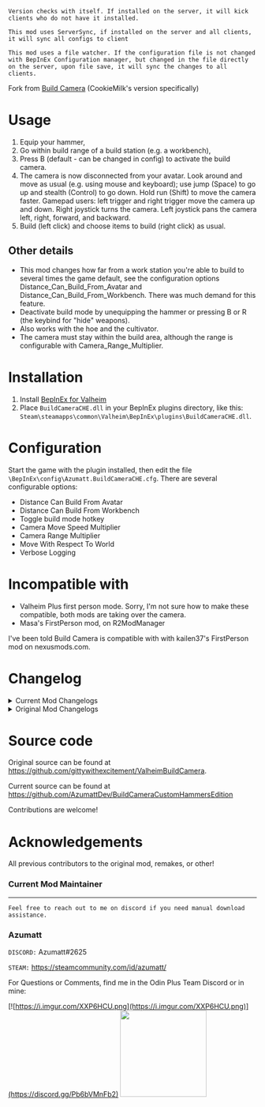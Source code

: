 
`Version checks with itself. If installed on the server, it will kick clients who do not have it installed.`

`This mod uses ServerSync, if installed on the server and all clients, it will sync all configs to client`

`This mod uses a file watcher. If the configuration file is not changed with BepInEx Configuration manager, but changed in the file directly on the server, upon file save, it will sync the changes to all clients.`


Fork from [Build Camera](https://github.com/gittywithexcitement/ValheimBuildCamera) (CookieMilk's version specifically)

# Usage

1. Equip your hammer,
2. Go within build range of a build station (e.g. a workbench),
3. Press B (default - can be changed in config) to activate the build camera.
4. The camera is now disconnected from your avatar. Look around and move as usual (e.g. using mouse and keyboard); use jump (Space) to go up and stealth (Control) to go down. Hold run (Shift) to move the camera faster. Gamepad users: left trigger and right trigger move the camera up and down. Right joystick turns the camera. Left joystick pans the camera left, right, forward, and backward.
5. Build (left click) and choose items to build (right click) as usual.

## Other details

  * This mod changes how far from a work station you're able to build to several times the game default, see the configuration options Distance_Can_Build_From_Avatar and Distance_Can_Build_From_Workbench. There was much demand for this feature.
  * Deactivate build mode by unequipping the hammer or pressing B or R (the keybind for "hide" weapons).
  * Also works with the hoe and the cultivator.
  * The camera must stay within the build area, although the range is configurable with Camera_Range_Multiplier.

# Installation

1. Install [BepInEx for Valheim](https://valheim.thunderstore.io/package/denikson/BepInExPack_Valheim/)
2. Place `BuildCameraCHE.dll` in your BepInEx plugins directory, like this: `Steam\steamapps\common\Valheim\BepInEx\plugins\BuildCameraCHE.dll`.

# Configuration

Start the game with the plugin installed, then edit the file `\BepInEx\config\Azumatt.BuildCameraCHE.cfg`. There are several configurable options:

  * Distance Can Build From Avatar
  * Distance Can Build From Workbench
  * Toggle build mode hotkey
  * Camera Move Speed Multiplier
  * Camera Range Multiplier
  * Move With Respect To World
  * Verbose Logging
  
# Incompatible with

  * Valheim Plus first person mode. Sorry, I'm not sure how to make these compatible, both mods are taking over the camera.
  * Masa's FirstPerson mod, on R2ModManager

I've been told Build Camera is compatible with with kailen37's FirstPerson mod on nexusmods.com.

# Changelog

<details><summary>Current Mod Changelogs</summary>

* 1.1.0 / 1.1.1 / 1.1.2

   * Add ServerSync to the mod
      * This is meant to prevent exploiting. The mod will now version check with itself and the server. If the server is not running the same version as the client, the client will not be able to connect to the server.
        * This doesn't prevent you from using the mod on only the client 
   * Update README in v1.1.1
   * Fix a fuckup in v1.1.2. Forgot to change the csjproj file to reflect having ServerSync

* 1.0.0

  * Initial release
    * Forked from CookieMilk's version of Build Camera
    * Updated to add FileWatcher to the code for live direct file changes.

</details>


<details><summary>Original Mod Changelogs</summary>

 * Version 1.6.3
    * Added automatic detection of tool (Thanks MSchmoecker!!)
 * Version 1.6.2
    * Added support for custom hammers.
 * Version 1.6.1
    * Fix camera's controller up and down movement.
 * Version 1.6
    * Rebuild for Hearth and Home update.
    * Change build camera's controller up and down movement to reuse same buttons as controller jump and crouch.
    * Add support for ImprovedHammer from BuildIt mod.
 * Version 1.5.1
    * Reduce spam when changing the two build distances (now uses LogDebug).
    * When changing the two build distances, be a little more agressive: change if current value is less than setting.
 * Version 1.5
    * Change build distances: "distance can build from avatar" and "distance can build from workbench"
    * Fix gamepad joystick.
 * Version 1.4
    * Stop ignoring the "Hide equipped tool/weapon" hotkey; allow it to put the tool away (and disable build camera).
 * Version 1.3
    * Build Mode is usable with Hoe and Cultivator.
    * Don't turn build camera when user has piece selection HUD visible.
 * Version 1.2
    * Fix camera panning (i.e. movement) speed: mousewheel does not change panning speed. Panning speed is about the same as walking speed. Hold shift to speed up. Add configuration option to change speed.
    * Don't allow looking so far up or down that camera is now upside down.
    * Camera turn speed respects user's Invert Mouse and Mouse Sensitivity options.
    * When entering build mode, we reset the view direction of the build camera, so that it matches the player's current view direction.
    * Add configurable option Move_With_Respect_To_World: When true, camera panning input (e.g. pressing WASD) moves the camera with respect to the world coordinates, not current camera view direction.
    * Don't move camera when user is in the menu, chat, etc.
    * Change Camera_Range_Multiplier default to 1 to provide an experience as close to vanilla as possible.
    * When the config option Verbose_Logging is true, explain 3 reasons why build mode is not activated.
 * Version 1.1
    * Fix: don't only show the sky.
 * Version 1.0.0.0
    * Initial release.

</details>

# Source code

Original source can be found at https://github.com/gittywithexcitement/ValheimBuildCamera.

Current source can be found at https://github.com/AzumattDev/BuildCameraCustomHammersEdition

Contributions are welcome!

# Acknowledgements
All previous contributors to the original mod, remakes, or other!


### Current Mod Maintainer

---


`Feel free to reach out to me on discord if you need manual download assistance.`

### Azumatt

`DISCORD:` Azumatt#2625

`STEAM:` https://steamcommunity.com/id/azumatt/

For Questions or Comments, find me in the Odin Plus Team Discord or in mine:

[![https://i.imgur.com/XXP6HCU.png](https://i.imgur.com/XXP6HCU.png)](https://discord.gg/Pb6bVMnFb2)
<a href="https://discord.gg/pdHgy6Bsng"><img src="https://i.imgur.com/Xlcbmm9.png" href="https://discord.gg/pdHgy6Bsng" width="175" height="175"></a>
